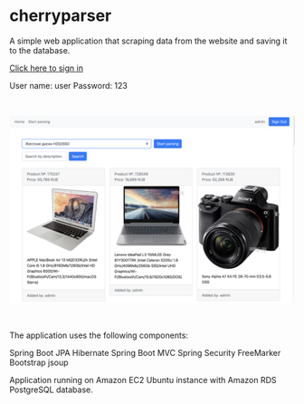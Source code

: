 # cherryparser

A simple web application that scraping data 
from the website and saving it to the database.


<a href="http://ec2-54-93-229-8.eu-central-1.compute.amazonaws.com">Click here to sign in</a>


User name: user
Password: 123

<br />

![alt text](https://github.com/ivanovm2020/cherryparser/blob/master/src/main/resources/static/cherryparser.png?raw=true)

<br />


The application uses the following components:

Spring Boot JPA Hibernate
Spring Boot MVC
Spring Security
FreeMarker 
Bootstrap
jsoup


Application running on Amazon EC2 Ubuntu instance 
with Amazon RDS PostgreSQL database.
